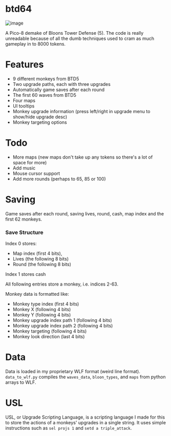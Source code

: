 # btd64

![image](https://github.com/user-attachments/assets/94e71171-8fef-4a14-ad83-da31fee5db06)

A Pico-8 demake of Bloons Tower Defense (5).
The code is really unreadable because of all the dumb techniques used to cram as much gameplay in to 8000 tokens.

# Features

- 9 different monkeys from BTD5
- Two upgrade paths, each with three upgrades
- Automatically game saves after each round
- The first 60 waves from BTD5
- Four maps
- UI tooltips
- Monkey upgrade information (press left/right in upgrade menu to show/hide upgrade desc)
- Monkey targeting options

# Todo

- More maps (new maps don't take up any tokens so there's a lot of space for more)
- Add music
- Mouse cursor support
- Add more rounds (perhaps to 65, 85 or 100)

# Saving

Game saves after each round, saving lives, round, cash, map index and the first 62 monkeys.

### Save Structure

Index 0 stores:

- Map index (first 4 bits),
- Lives (the following 8 bits)
- Round (the following 8 bits)

Index 1 stores cash

All following entries store a monkey, i.e. indices 2-63.

Monkey data is formatted like:

- Monkey type index (first 4 bits)
- Monkey X (following 4 bits)
- Monkey Y (following 4 bits)
- Monkey upgrade index path 1 (following 4 bits)
- Monkey upgrade index path 2 (following 4 bits)
- Monkey targeting (following 4 bits)
- Monkey look direction (last 4 bits)

# Data

Data is loaded in my proprietary WLF format (weird line format). `data_to_wlf.py` compiles the `waves_data`, `bloon_types`, and `maps` from python arrays to WLF.

# USL

USL, or Upgrade Scripting Language, is a scripting language I made for this to store the actions of a monkeys' upgrades in a single string. It uses simple instructions such as `sel projs 1` and `setd a triple_attack`.

